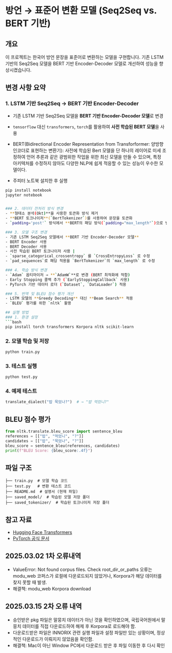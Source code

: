 # 방언 → 표준어 변환 모델 (Seq2Seq vs. BERT 기반)

## 개요
이 프로젝트는 한국어 방언 문장을 표준어로 변환하는 모델을 구현합니다. 기존 LSTM 기반의 Seq2Seq 모델을 BERT 기반 Encoder-Decoder 모델로 개선하여 성능을 향상시켰습니다.

## 변경 사항 요약
### 1. LSTM 기반 Seq2Seq → BERT 기반 Encoder-Decoder
- 기존 LSTM 기반 Seq2Seq 모델을 **BERT 기반 Encoder-Decoder 모델**로 변경
- `tensorflow` 대신 `transformers`, `torch`를 활용하여 **사전 학습된 BERT 모델**을 사용

- BERT(Bidirectional Encoder Representation from Transforformer: 양방향 인코더로 표현하는 변환기): 사전에 학습된 Bert 모델을 단 하나의 레이어로 미세 조정하여 언어 추론과 같은 광범위한 작업을 위한 최신 모델을 만들 수 있으며, 특정 아키텍처를 수정하지 않아도 다양한 NLP에 쉽게 적응할 수 있는 성능이 우수한 모델이다.


- 주피터 노트북 설치한 후 실행
```bash
pip install notebook
jupyter notebook


### 2. 데이터 전처리 방식 변경
- **형태소 분석(Okt)**을 사용한 토큰화 방식 제거
- **BERT 토크나이저**(`BertTokenizer`)를 사용하여 문장을 토큰화
- `padding='post'` 방식에서 **BERT의 패딩 방식(`padding="max_length"`)으로 변경**

### 3. 모델 구조 변경
- 기존 LSTM Seq2Seq 모델에서 **BERT 기반 Encoder-Decoder 모델**
- BERT Encoder 사용 
- BERT Decoder 사용 
- 사전 학습된 BERT 토크나이저 사용 |
- `sparse_categorical_crossentropy` 를 `CrossEntropyLoss` 로 수정
- `pad_sequences`로 패딩 적용을 `BertTokenizer`의 `max_length` 로 수정

### 4. 학습 방식 변경
- `Adam` 옵티마이저 → **`AdamW`**로 변경 (BERT 최적화에 적합)
- Early Stopping 콜백 추가 (`EarlyStoppingCallback` 사용)
- PyTorch 기반 데이터 로더 (`Dataset`, `DataLoader`) 적용

### 5. 번역 및 BLEU 점수 평가 개선
- LSTM 모델의 **Greedy Decoding** 대신 **Beam Search** 적용
- `BLEU` 평가를 위한 `nltk` 활용

## 실행 방법
### 1. 환경 설정
```bash
pip install torch transformers Korpora nltk scikit-learn
```

### 2. 모델 학습 및 저장
```bash
python train.py
```

### 3. 테스트 실행
```bash
python test.py
```

### 4. 예제 테스트
```python
translate_dialect("밥 묵었나?")  # → "밥 먹었니?"
```

## BLEU 점수 평가
```python
from nltk.translate.bleu_score import sentence_bleu
references = [["밥", "먹었니", "?"]]
candidates = [["밥", "묵었나", "?"]]
bleu_score = sentence_bleu(references, candidates)
print(f"BLEU Score: {bleu_score:.4f}")
```

## 파일 구조
```
├── train.py  # 모델 학습 코드
├── test.py   # 변환 테스트 코드
├── README.md  # 설명서 (현재 파일)
├── saved_model/  # 학습된 모델 저장 폴더
├── saved_tokenizer/  # 학습된 토크나이저 저장 폴더
```

## 참고 자료
- [Hugging Face Transformers](https://huggingface.co/transformers/)
- [PyTorch 공식 문서](https://pytorch.org/)


## 2025.03.02 1차 오류내역
- ValueError: Not found corpus files. Check root_dir_or_paths 오류는 modu_web 코퍼스가 로컬에 다운로드되지 않았거나, Korpora가 해당 데이터를 찾지 못할 때 발생. 
- 해결책: modu_web Korpora download


## 2025.03.15 2차 오류 내역
- 승인받은 pkg 파일은 말뭉치 데이터가 아닌 것을 확인하였으며, 국립국어원에서 말뭉치 데이터를 직접 다운로드하여 해제 후 Korpora로 로드해야 함.
- 다운로드받은 파일은 INNORIX 관련 실행 파일과 설정 파일만 있는 상황이며, 정상적인 다운로드가 이뤄지지 않았음을 확인함.
- 해결책: Mac이 아닌 Window PC에서 다운로드 받은 후 파일 이동한 후 다시 확인